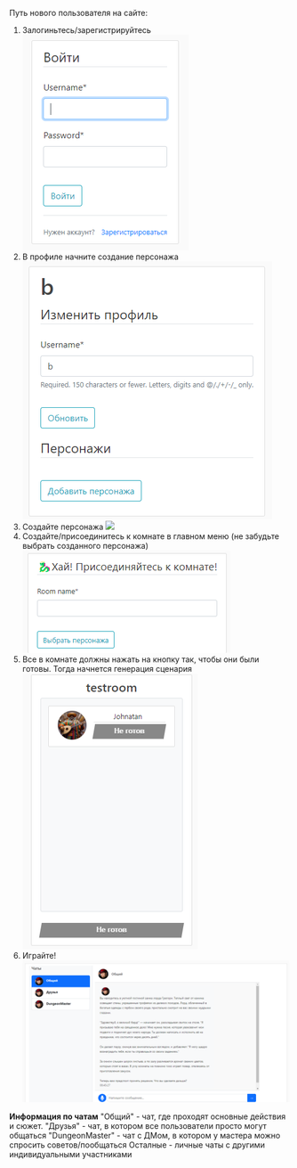 Путь нового пользователя на сайте:
1) Залогиньтесь/зарегистрируйтесь
![](media/readme_pics/1.png?raw=tru)
2) В профиле начните создание персонажа
![](media/readme_pics/2.png?raw=tru)
3) Создайте персонажа
![](media/readme_pics/3.png?raw=tru)
4) Создайте/присоединитесь к комнате в главном меню (не забудьте выбрать созданного персонажа)
![](media/readme_pics/4.png?raw=tru)
5) Все в комнате должны нажать на кнопку так, чтобы они были готовы. Тогда начнется генерация сценария
![](media/readme_pics/5.png?raw=tru)
6) Играйте!
![](media/readme_pics/6.png?raw=tru)

**Информация по чатам**
"Общий" - чат, где проходят основные действия и сюжет.
"Друзья" - чат, в котором все пользователи просто могут общаться
"DungeonMaster" - чат с ДМом, в котором у мастера можно спросить советов/пообщаться
Осталные - личные чаты с другими индивидуальными участниками